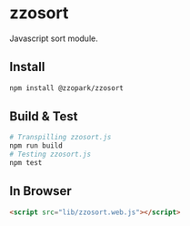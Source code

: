 # zzosort
Javascript sort module.

## Install
```bash
npm install @zzopark/zzosort
```

## Build & Test
```bash
# Transpilling zzosort.js
npm run build
# Testing zzosort.js
npm test
```

## In Browser
```html
<script src="lib/zzosort.web.js"></script>
```
